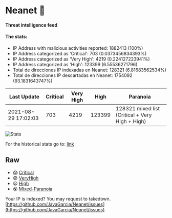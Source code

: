 # Neanet :hocho:
#### Threat intelligence feed
#### The stats:

- IP Address with malicious activities reported: 1882413 (100%)
- IP Address categorized as 'Critical':  703 (0.0373456834393%)
- IP Address categorized as 'Very High':  4219 (0.224127223941%)
- IP Address categorized as 'High':  123399 (6.55536271796)
- Total de direcciones IP indexadas en Neanet:  128321 (6.81683562534%)
- Total de direcciones IP descartadas en Neanet:  1754092 (93.1831643747%)

| Last Update | Critical | Very High | High | Paranoia |
| --- | --- | --- | --- | --- |
| 2021-08-29 17:02:03 | 703 | 4219 | 123399 | 128321 mixed list (Critical + Very High + High)|

![Stats](https://docs.google.com/spreadsheets/d/e/2PACX-1vSnaNMIXVabIpDJjufMlzH7poXnshF3mgd8Is1g9ytUEzVsP5my4Trn8f-xkoLLQ38xpL3HtmUexLo6/pubchart?oid=501124687&format=image)

For the historical stats go to: [link](/stats.csv)
## Raw
- :scream: [Critical](https://raw.githubusercontent.com/JavaGarcia/Neanet/master/blacklists/neanet_critical.txt)
- :fearful: [VeryHigh](https://raw.githubusercontent.com/JavaGarcia/Neanet/master/blacklists/neanet_veryHigh.txtt)
- :frowning: [High](https://raw.githubusercontent.com/JavaGarcia/Neanet/master/blacklists/neanet_high.txt)
- :dizzy_face: [Mixed-Paranoia](https://raw.githubusercontent.com/JavaGarcia/Neanet/master/blacklists/neanet_all.txt)


Your IP is indexed? You may request to takedown. [https://github.com/JavaGarcia/Neanet/issues](https://github.com/JavaGarcia/Neanet/issues)























































































































































































































































































































































































































































































































































































































































































































































































































































































































































































































































































































































































































































































































































































































































































































































































































































































































































































































































































































































































































































































































































































































































































































































































































































































































































































































































































































































































































































































































































































































































































































































































































































































































































































































































































































































































































































































































































































































































































































































































































































































































































































































































































































































































































































































































































































































































































































































































































































































































































































































































































































































































































































































































































































































































































































































































































































































































































































































































































































































































































































































































































































































































































































































































































































































































































































































































































































































































































































































































































































































































































































































































































































































































































































































































































































































































































































































































































































































































































































































































































































































































































































































































































































































































































































































































































































